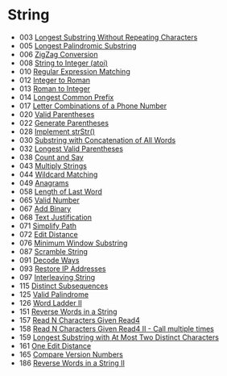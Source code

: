 # String
- 003 [Longest Substring Without Repeating Characters](../src/P-003-Longest-Substr-without-Repeating-Char.py)
- 005 [Longest Palindromic Substring](../src/P-005-Longest-Palindromic-Substring.py)
- 006 [ZigZag Conversion](../src/P-006-ZigZag-Conversion.py)
- 008 [String to Integer (atoi)](../src/P-008-String-to-Integer.py)
- 010 [Regular Expression Matching](../src/P-010-Regular-Expression-Matching.py)
- 012 [Integer to Roman](../src/P-012-Integer-to-Roman.py)
- 013 [Roman to Integer](../src/P-013-Roman-to-Integer.py)
- 014 [Longest Common Prefix](../src/P-014-Longest-Common-Prefix.py)
- 017 [Letter Combinations of a Phone Number](../src/P-017-Letter-Combination-of-Phone-Number.py)
- 020 [Valid Parentheses](../src/P-020-Valid-Parentheses.py)
- 022 [Generate Parentheses](../src/P-022-Generate-Parentheses.py)
- 028 [Implement strStr()](../src/P-028-strStr.py)
- 030 [Substring with Concatenation of All Words](../src/P-030-Substring-with-Concatenation-of-All-Words.py)
- 032 [Longest Valid Parentheses](../src/P-032-Longest-Valid-Parentheses.py)
- 038 [Count and Say](../src/P-038-Count-and-Say.py)
- 043 [Multiply Strings](../src/P-043-Multiply-Strings.py)
- 044 [Wildcard Matching](../src/P-044-Wildcard-Matching.py)
- 049 [Anagrams](../src/P-049-Anagrams.py)
- 058 [Length of Last Word](../src/P-058-Length-of-Last-Word.py)
- 065 [Valid Number](../src/P-065-Valid-Number.py)
- 067 [Add Binary](../src/P-067-Add-Binary.py)
- 068 [Text Justification](../src/P-068-Text-Justification.py)
- 071 [Simplify Path](../src/P-071-Simplify-Path.py)
- 072 [Edit Distance](../src/P-072-Edit-Distance.py)
- 076 [Minimum Window Substring](../src/P-076-Minimum-Window-Substring.py)
- 087 [Scramble String](../src/P-087-Scramble-String.py)
- 091 [Decode Ways](../src/P-091-Decode-Ways.py)
- 093 [Restore IP Addresses](../src/P-093-Restore-IP-Addresses.py)
- 097 [Interleaving String](../src/P-097-Interleaving-String.py)
- 115 [Distinct Subsequences](../src/P-115-Distinct-Subsquences.py)
- 125 [Valid Palindrome](../src/P-125-Valid-Palindrome.py)
- 126 [Word Ladder II](../src/P-126-Word-Ladder-II.py)
- 151 [Reverse Words in a String](../src/P-151-Reverse-Words-in-a-String.py)
- 157 [Read N Characters Given Read4]()
- 158 [Read N Characters Given Read4 II - Call multiple times]()
- 159 [Longest Substring with At Most Two Distinct Characters]()
- 161 [One Edit Distance]()
- 165 [Compare Version Numbers](../src/P-165-Compare-Version-Numbers.py)
- 186 [Reverse Words in a String II]()
